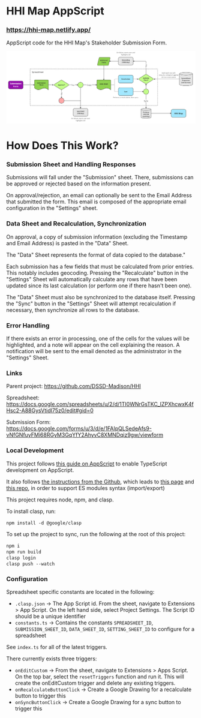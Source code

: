 # HHI Map AppScript
### https://hhi-map.netlify.app/

AppScript code for the HHI Map's Stakeholder Submission Form.

![flow graph](./flow.png)

# How Does This Work?

### Submission Sheet and Handling Responses
Submissions will fall under the "Submission" sheet. There, submissions can be approved or rejected based on the information present.
 
On approval/rejection, an email can optionally be sent to the Email Address that submitted the form. This email is composed of the appropriate email configuration in the "Settings" sheet. 
### Data Sheet and Recalculation, Synchronization
On approval, a copy of submission information (excluding the Timestamp and Email Address) is pasted in the "Data" Sheet. 

The "Data" Sheet represents the format of data copied to the database."

Each submission has a few fields that must be calculated from prior entries. This notably includes geocoding. Pressing the "Recalculate" button in the "Settings" Sheet will automatically calculate any rows that have been updated since its last calculation (or perform one if there hasn't been one).

The "Data" Sheet must also be synchronized to the database itself. Pressing the "Sync" button in the "Settings" Sheet will attempt recalculation if necessary, then synchronize all rows to the database.
### Error Handling
If there exists an error in processing, one of the cells for the values will be highlighted, and a note will appear on the cell explaining the reason. A notification will be sent to the email denoted as the administrator in the "Settings" Sheet.

### Links

Parent project: https://github.com/DSSD-Madison/HHI

Spreadsheet: https://docs.google.com/spreadsheets/u/2/d/1TI0WNrGsTKC_lZPXhcwxK4fHsc2-A88GysVtidI75z0/edit#gid=0

Submission Form: https://docs.google.com/forms/u/3/d/e/1FAIpQLSedeAfs9-vNfGNfuyFMi68RGyM3GqYfY2AhyvC8XMNDqiz9gw/viewform


### Local Development
This project follows [this guide on AppScript](https://developers.google.com/apps-script/guides/typescript) to enable TypeScript development on AppScript.

It also follows [the instructions from the Github](https://github.com/google/clasp/blob/master/docs/typescript.md), which leads to [this page](https://github.com/google/clasp/blob/master/docs/esmodules.md) and [this repo](https://github.com/atti187/esmodules/blob/main/babel.config.js), in order to support ES modules syntax (import/export)

This project requires node, npm, and clasp.

To install clasp, run:
```
npm install -d @google/clasp
```

To set up the project to sync, run the following at the root of this project:
```
npm i
npm run build
clasp login
clasp push --watch
```

### Configuration

Spreadsheet specific constants are located in the following:
- `.clasp.json` -> The App Script id. From the sheet, navigate to Extensions > App Script. On the left hand side, select Project Settings. The Script ID should be a unique identifier
- `constants.ts` -> Contains the constants `SPREADSHEET_ID`, `SUBMISSION_SHEET_ID`, `DATA_SHEET_ID`, `SETTING_SHEET_ID` to configure for a spreadsheet

See `index.ts` for all of the latest triggers.

There currently exists three triggers:
- `onEditCustom` -> From the sheet, navigate to Extensions > Apps Script. On the top bar, select the `resetTriggers` function and run it. This will create the onEditCustom trigger and delete any existing triggers.
- `onRecalculateButtonClick` -> Create a Google Drawing for a recalculate button to trigger this 
- `onSyncButtonClick` -> Create a Google Drawing for a sync button to trigger this 